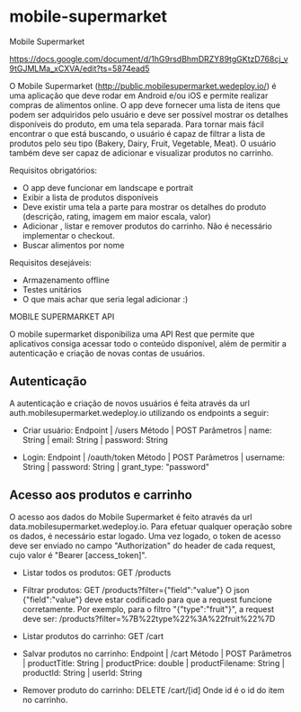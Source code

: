 # mobile-supermarket
Mobile Supermarket

https://docs.google.com/document/d/1hG9rsdBhmDRZY89tgGKtzD768cj_v9tGJMLMa_xCXVA/edit?ts=5874ead5

O Mobile Supermarket (http://public.mobilesupermarket.wedeploy.io/) é uma aplicação que deve rodar em Android e/ou iOS e permite realizar compras de alimentos online.
O app deve fornecer uma lista de itens que podem ser adquiridos pelo usuário e deve ser possível mostrar os detalhes disponíveis do produto, em uma tela separada. Para tornar mais fácil encontrar o que está buscando, o usuário é capaz de filtrar a lista de produtos pelo seu tipo (Bakery, Dairy, Fruit, Vegetable, Meat). O usuário também deve ser capaz de adicionar e visualizar produtos no carrinho.

Requisitos obrigatórios:
*	O app deve funcionar em landscape e portrait
* Exibir a lista de produtos disponíveis
* Deve existir uma tela a parte para mostrar os detalhes do produto (descrição, rating, imagem em maior escala, valor)
* Adicionar , listar e remover produtos do carrinho. Não é necessário implementar o checkout.
* Buscar alimentos por nome

Requisitos desejáveis:
* Armazenamento offline
* Testes unitários
* O que mais achar que seria legal adicionar :)

MOBILE SUPERMARKET API

O mobile supermarket disponibiliza uma API Rest que permite que aplicativos consiga acessar todo o conteúdo disponível, além de permitir a autenticação e criação de novas contas de usuários.

##	Autenticação
A autenticação e criação de novos usuários é feita através da url auth.mobilesupermarket.wedeploy.io utilizando os endpoints a seguir:

* Criar usuário:
Endpoint | /users 
Método | POST
Parâmetros | name: String
 | email: String
 | password: String

* Login: 
Endpoint | /oauth/token
Método | POST
Parâmetros | username: String
 | password: String
 | grant_type: "password"

##	Acesso aos produtos e carrinho
O acesso aos dados do Mobile Supermarket é feito através da url data.mobilesupermarket.wedeploy.io. Para efetuar qualquer operação sobre os dados, é necessário estar logado. Uma vez logado, o token de acesso deve ser enviado no campo "Authorization" do header de cada request, cujo valor é "Bearer [access_token]".

* Listar todos os produtos: GET /products
* Filtrar produtos: GET /products?filter={"field":"value"}
O json {"field":"value"} deve estar codificado para que a request funcione corretamente. Por exemplo, para o filtro "{"type":"fruit"}", a request deve ser:
/products?filter=%7B%22type%22%3A%22fruit%22%7D
* Listar produtos do carrinho: GET /cart
* Salvar produtos no carrinho: 
Endpoint | /cart
Método | POST
Parâmetros | productTitle: String
 | productPrice: double
 | productFilename: String
 | productId: String
 | userId: String

* Remover produto do carrinho: DELETE /cart/[id]
	Onde id é o id do item no carrinho.


